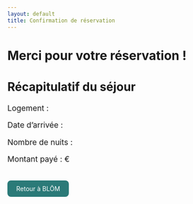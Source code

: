 ```yaml
---
layout: default
title: Confirmation de réservation
---
```


<h1>Merci pour votre réservation !</h1>
<p id="status"></p>

<div id="recap" style="margin-top:30px; font-size:1.1rem;">
  <h2>Récapitulatif du séjour</h2>
  <p>Logement : <span id="recapLogement"></span></p>
  <p>Date d’arrivée : <span id="recapDate"></span></p>
  <p>Nombre de nuits : <span id="recapNuits"></span></p>
  <p>Montant payé : <span id="recapMontant"></span> €</p>
</div>

<a href="/blom/" style="display:inline-block; margin-top:20px; text-decoration:none; padding:10px 20px; background:#2b7a78; color:white; border-radius:8px;">Retour à BLŌM</a>

<script>
const params = new URLSearchParams(window.location.search);
const status = document.getElementById('status');
const logement = params.get('logement') || 'Non renseigné';
const date = params.get('date') || 'Non renseignée';
const nuits = params.get('nuits') || 'Non renseigné';
const montant = params.get('montant') || 'Non renseigné';

status.textContent = params.get('success') === 'true'
  ? 'Votre paiement a été effectué avec succès ✅'
  : 'Le paiement a été annulé ou a échoué ❌';

document.getElementById('recapLogement').textContent = logement;
document.getElementById('recapDate').textContent = new Date(date).toLocaleDateString('fr-FR');
document.getElementById('recapNuits').textContent = nuits;
document.getElementById('recapMontant').textContent = montant;
</script>
